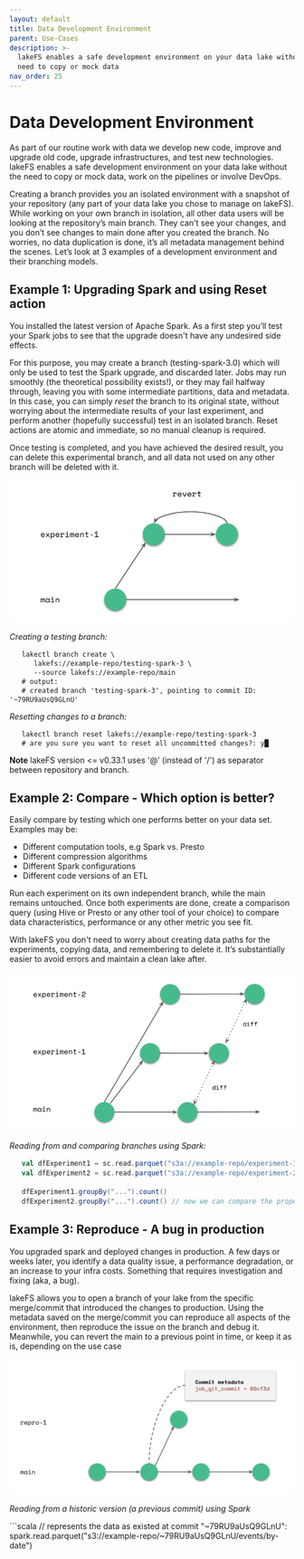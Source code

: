 ```yaml
---
layout: default
title: Data Development Environment
parent: Use-Cases
description: >-
  lakeFS enables a safe development environment on your data lake without the
  need to copy or mock data
nav_order: 25
---
```


# Data Development Environment

As part of our routine work with data we develop new code, improve and upgrade old code, upgrade infrastructures, and test new technologies. lakeFS enables a safe development environment on your data lake without the need to copy or mock data, work on the pipelines or involve DevOps.

Creating a branch provides you an isolated environment with a snapshot of your repository \(any part of your data lake you chose to manage on lakeFS\). While working on your own branch in isolation, all other data users will be looking at the repository’s main branch. They can't see your changes, and you don’t see changes to main done after you created the branch. No worries, no data duplication is done, it’s all metadata management behind the scenes. Let’s look at 3 examples of a development environment and their branching models.

## Example 1: Upgrading Spark and using Reset action

You installed the latest version of Apache Spark. As a first step you’ll test your Spark jobs to see that the upgrade doesn't have any undesired side effects.

For this purpose, you may create a branch \(testing-spark-3.0\) which will only be used to test the Spark upgrade, and discarded later. Jobs may run smoothly \(the theoretical possibility exists!\), or they may fail halfway through, leaving you with some intermediate partitions, data and metadata. In this case, you can simply _reset_ the branch to its original state, without worrying about the intermediate results of your last experiment, and perform another \(hopefully successful\) test in an isolated branch. Reset actions are atomic and immediate, so no manual cleanup is required.

Once testing is completed, and you have achieved the desired result, you can delete this experimental branch, and all data not used on any other branch will be deleted with it.

![branching\_1](../../.gitbook/assets/branching_1%20%281%29.png)

_Creating a testing branch:_

```text
   lakectl branch create \
      lakefs://example-repo/testing-spark-3 \
      --source lakefs://example-repo/main
   # output:
   # created branch 'testing-spark-3', pointing to commit ID: '~79RU9aUsQ9GLnU'
```

_Resetting changes to a branch:_

```text
   lakectl branch reset lakefs://example-repo/testing-spark-3
   # are you sure you want to reset all uncommitted changes?: y█
```

**Note** lakeFS version &lt;= v0.33.1 uses '@' \(instead of '/'\) as separator between repository and branch.

## Example 2: Compare - Which option is better?

Easily compare by testing which one performs better on your data set. Examples may be:

* Different computation tools, e.g Spark vs. Presto
* Different compression algorithms
* Different Spark configurations
* Different code versions of an ETL

Run each experiment on its own independent branch, while the main remains untouched. Once both experiments are done, create a comparison query \(using Hive or Presto or any other tool of your choice\) to compare data characteristics, performance or any other metric you see fit.

With lakeFS you don't need to worry about creating data paths for the experiments, copying data, and remembering to delete it. It’s substantially easier to avoid errors and maintain a clean lake after.

![branching\_2](../../.gitbook/assets/branching_2%20%281%29.png)

_Reading from and comparing branches using Spark:_

```scala
   val dfExperiment1 = sc.read.parquet("s3a://example-repo/experiment-1/events/by-date")
   val dfExperiment2 = sc.read.parquet("s3a://example-repo/experiment-2/events/by-date")

   dfExperiment1.groupBy("...").count()
   dfExperiment2.groupBy("...").count() // now we can compare the properties of the data itself
```

## Example 3: Reproduce - A bug in production

You upgraded spark and deployed changes in production. A few days or weeks later, you identify a data quality issue, a performance degradation, or an increase to your infra costs. Something that requires investigation and fixing \(aka, a bug\).

lakeFS allows you to open a branch of your lake from the specific merge/commit that introduced the changes to production. Using the metadata saved on the merge/commit you can reproduce all aspects of the environment, then reproduce the issue on the branch and debug it. Meanwhile, you can revert the main to a previous point in time, or keep it as is, depending on the use case

![branching\_3](../../.gitbook/assets/branching_3%20%281%29.png)

_Reading from a historic version \(a previous commit\) using Spark_

\`\`\`scala // represents the data as existed at commit "~79RU9aUsQ9GLnU": spark.read.parquet\("s3://example-repo/~79RU9aUsQ9GLnU/events/by-date"\)

